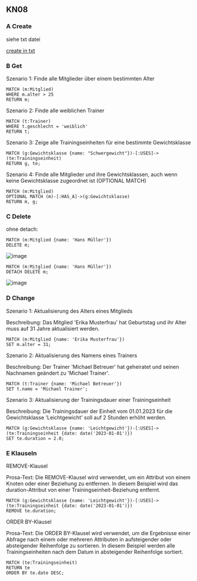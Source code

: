 ## KN08
  
### A Create

siehe txt datei

[create in txt](https://github.com/Noah8820/m165_2024/blob/main/KN08/create.txt)

### B Get

Szenario 1: Finde alle Mitglieder über einem bestimmten Alter

```
MATCH (m:Mitglied)
WHERE m.alter > 25
RETURN m;

```

Szenario 2: Finde alle weiblichen Trainer

```
MATCH (t:Trainer)
WHERE t.geschlecht = 'weiblich'
RETURN t;

```
Szenario 3: Zeige alle Trainingseinheiten für eine bestimmte Gewichtsklasse

```
MATCH (g:Gewichtsklasse {name: "Schwergewicht"})-[:USES]->(te:Trainingseinheit)
RETURN g, te;

```

Szenario 4: Finde alle Mitglieder und ihre Gewichtsklassen, auch wenn keine Gewichtsklasse zugeordnet ist (OPTIONAL MATCH)

```
MATCH (m:Mitglied)
OPTIONAL MATCH (m)-[:HAS_A]->(g:Gewichtsklasse)
RETURN m, g;

```

### C Delete

ohne detach:

```
MATCH (m:Mitglied {name: 'Hans Müller'})
DELETE m;

```

![image](https://github.com/Noah8820/m165_2024/assets/113603845/e0a1327c-a17d-49a6-b939-9e4adf31ec7a)


```
MATCH (m:Mitglied {name: 'Hans Müller'})
DETACH DELETE m;
```

![image](https://github.com/Noah8820/m165_2024/assets/113603845/bd502dbc-9d75-4b7b-82b1-0974acc88b21)


### D Change

Szenario 1: Aktualisierung des Alters eines Mitglieds

Beschreibung:
Das Mitglied 'Erika Musterfrau' hat Geburtstag und ihr Alter muss auf 31 Jahre aktualisiert werden.
  
```
MATCH (m:Mitglied {name: 'Erika Musterfrau'})
SET m.alter = 31;

```
  
Szenario 2: Aktualisierung des Namens eines Trainers
  
Beschreibung:
Der Trainer 'Michael Betreuer' hat geheiratet und seinen Nachnamen geändert zu 'Michael Trainer'.
  
```
MATCH (t:Trainer {name: 'Michael Betreuer'})
SET t.name = 'Michael Trainer';
```
  
Szenario 3: Aktualisierung der Trainingsdauer einer Trainingseinheit
  
Beschreibung:
Die Trainingsdauer der Einheit vom 01.01.2023 für die Gewichtsklasse 'Leichtgewicht' soll auf 2 Stunden erhöht werden.
  
```
MATCH (g:Gewichtsklasse {name: 'Leichtgewicht'})-[:USES]->(te:Trainingseinheit {date: date('2023-01-01')})
SET te.duration = 2.0;
```

### E Klauseln

REMOVE-Klausel

Prosa-Text:
Die REMOVE-Klausel wird verwendet, um ein Attribut von einem Knoten oder einer Beziehung zu entfernen. In diesem Beispiel wird das duration-Attribut von einer Trainingseinheit-Beziehung entfernt.

```
MATCH (g:Gewichtsklasse {name: 'Leichtgewicht'})-[:USES]->(te:Trainingseinheit {date: date('2023-01-01')})
REMOVE te.duration;
```

ORDER BY-Klausel  

Prosa-Text:
Die ORDER BY-Klausel wird verwendet, um die Ergebnisse einer Abfrage nach einem oder mehreren Attributen in aufsteigender oder absteigender Reihenfolge zu sortieren. In diesem Beispiel werden alle Trainingseinheiten nach dem Datum in absteigender Reihenfolge sortiert.

  
```
MATCH (te:Trainingseinheit)
RETURN te
ORDER BY te.date DESC;
```

